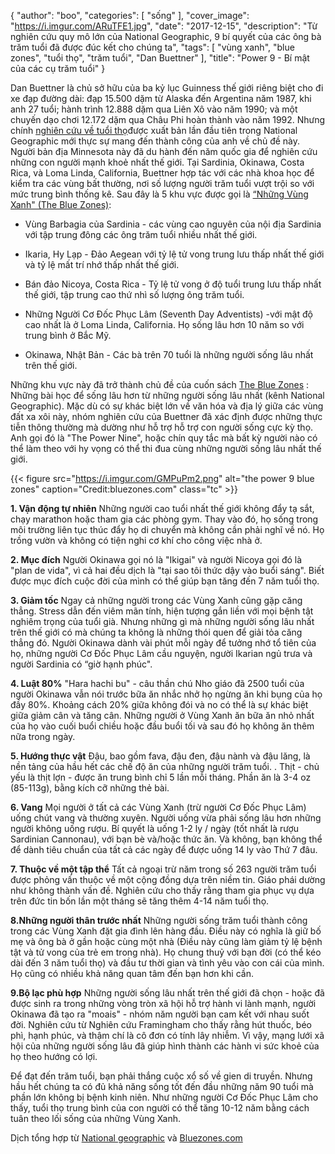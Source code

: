 {
   "author": "boo",
   "categories": [
      "sống"
   ],
   "cover_image": "https://i.imgur.com/ARuTFE1.jpg",
   "date": "2017-12-15",
   "description": "Từ nghiên cứu quy mô lớn của National Geographic, 9 bí quyết của các ông bà trăm tuổi đã được đúc kết cho chúng ta",
   "tags": [
      "vùng xanh",
      "blue zones",
      "tuổi thọ",
      "trăm tuổi",
      "Dan Buettner"
   ],
   "title": "Power 9 - Bí mật của các cụ trăm tuổi"
}


Dan Buettner là chủ sở hữu của ba kỷ lục Guinness thế giới riêng biệt cho đi xe đạp đường dài: đạp 15.500 dặm từ Alaska đến Argentina năm 1987, khi anh 27 tuổi; hành trình 12.888 dặm qua Liên Xô vào năm 1990; và một chuyến dạo chơi 12.172 dặm qua Châu Phi hoàn thành vào năm 1992. Nhưng chính [nghiên cứu về tuổi thọ](https://coachnamphuong.com/posts/hon-dao-noi-nguoi-ta-quen-khong-chet/)được xuất bản lần đầu tiên trong National Geographic mới  thực sự mang đến  thành công của anh về chủ đề này. Người bản địa Minnesota này đã du hành đến năm quốc gia để nghiên cứu những  con người mạnh khoẻ nhất thế giới. Tại Sardinia, Okinawa, Costa Rica, và Loma Linda, California, Buettner hợp tác với các nhà khoa học để kiểm tra các vùng bất thường, nơi số lượng người trăm tuổi vượt trội so với mức trung bình thống kê. Sau đây là 5 khu vực được gọi là [“Những Vùng Xanh" (The Blue Zones)](https://coachnamphuong.com/posts/hon-dao-noi-nguoi-ta-quen-khong-chet/):
- Vùng Barbagia của Sardinia - các vùng cao nguyên của nội địa Sardinia  với tập trung đông các ông trăm tuổi nhiều nhất thế giới.

- Ikaria, Hy Lạp - Đảo Aegean với tỷ lệ tử vong trung lưu thấp nhất thế giới và tỷ lệ mất trí nhớ thấp nhất thế giới.

- Bán đảo Nicoya, Costa Rica - Tỷ lệ tử vong ở độ tuổi trung lưu thấp nhất thế giới, tập trung cao thứ nhì số lượng ông trăm tuổi.

- Những Người Cơ Đốc Phục Lâm (Seventh Day Adventists)  -với mật độ  cao nhất là ở Loma Linda, California. Họ sống lâu hơn 10 năm so với trung bình ở Bắc Mỹ.

- Okinawa, Nhật Bản - Các bà trên 70 tuổi là những người sống lâu nhất trên thế giới.


Những khu vực này đã trở thành chủ đề của cuốn sách [The Blue Zones](https://coachnamphuong.com/posts/hon-dao-noi-nguoi-ta-quen-khong-chet/) : Những bài học để sống lâu hơn từ những người sống lâu nhất (kênh National Geographic). Mặc dù có sự khác biệt lớn về văn hóa và địa lý giữa các vùng đất xa xôi này, nhóm nghiên cứu của Buettner đã xác định được những thực tiễn thông thường mà dường như hỗ trợ hỗ trợ con người sống cực kỳ thọ. Anh gọi đó là "The Power Nine", hoặc chín quy tắc mà bất kỳ người nào có thể làm theo với hy vọng có thể thi đua cùng những người sống lâu nhất thế giới.

{{< figure src="https://i.imgur.com/GMPuPm2.png" alt="the power 9 blue zones" caption="Credit:bluezones.com" class="tc" >}}

**1. Vận động tự nhiên**
Những người cao tuổi nhất thế giới không đẩy tạ sắt, chạy marathon hoặc tham gia các phòng gym. Thay vào đó, họ sống trong môi trường liên tục thúc đẩy họ di chuyển mà không cần phải nghĩ về nó. Họ trồng vườn và không có tiện nghi cơ khí cho công việc nhà ở.

**2. Mục đích**
Người Okinawa gọi nó là "Ikigai" và người Nicoya gọi đó là "plan de vida", vì cả hai đều dịch là "tại sao tôi thức dậy vào buổi sáng". Biết được mục đích cuộc đời  của mình có thể giúp bạn tăng đến 7 năm tuổi thọ.

**3. Giảm tốc**
Ngay cả những người trong các Vùng Xanh cũng gặp căng thẳng. Stress dẫn đến viêm mãn tính, hiện tượng gắn liền với mọi bệnh tật nghiêm trọng của tuổi già. Nhưng những gì mà những người sống lâu nhất trên thế giới có mà chúng ta không là những thói quen để giải tỏa căng thẳng đó. Người Okinawa dành vài phút mỗi ngày để tưởng nhớ tổ tiên của họ, những người Cơ Đốc Phục Lâm cầu nguyện, người Ikarian ngủ trưa và người Sardinia có “giờ hạnh phúc".

**4. Luật 80%**
"Hara hachi bu" - câu thần chú Nho giáo đã 2500 tuổi của người Okinawa vẫn nói trước bữa ăn nhắc nhở họ ngừng ăn khi bụng của họ đầy 80%. Khoảng cách 20% giữa không đói và no có thể là sự khác biệt giữa giảm cân và tăng cân. Những người ở Vùng Xanh ăn bữa ăn nhỏ nhất của họ vào cuối buổi chiều hoặc đầu buổi tối và sau đó họ không ăn thêm nữa trong ngày.

**5. Hướng thực vật**
Đậu, bao gồm fava, đậu đen, đậu nành và đậu lăng, là nền tảng của hầu hết các chế độ ăn của những người trăm tuổi. . Thịt - chủ yếu là thịt lợn - được ăn trung bình chỉ 5 lần mỗi tháng. Phần ăn là 3-4 oz (85-113g), bằng kích cỡ những thẻ bài.

**6. Vang**
Mọi người ở tất cả các Vùng Xanh (trừ người Cơ Đốc Phục Lâm) uống chút vang và thường xuyên. Người uống vừa phải sống lâu hơn những người không uống rượu. Bí quyết là uống 1-2 ly / ngày (tốt nhất là rượu Sardinian Cannonau), với bạn bè và/hoặc thức ăn. Và không, bạn không thể để dành tiêu chuẩn của tất cả các ngày để được uống 14 ly vào Thứ 7 đâu.

**7. Thuộc về một tập thể**
Tất cả ngoại trừ năm trong số 263 người trăm tuổi được phỏng vấn thuộc về một cộng đồng dựa trên niềm tin. Giáo phái dường như không thành vấn đề. Nghiên cứu cho thấy rằng tham gia phục vụ dựa trên đức tin bốn lần một tháng sẽ tăng thêm 4-14 năm tuổi thọ.

**8.Những người thân trước nhất**
Những người sống trăm tuổi thành công trong các Vùng Xanh đặt gia đình lên hàng đầu. Điều này có nghĩa là giữ  bố mẹ và ông bà ở gần hoặc cùng một nhà (Điều này cũng làm giảm tỷ lệ bệnh tật và tử vong của trẻ em trong nhà). Họ chung thuỷ với bạn đời  (có thể kéo dài đến 3 năm tuổi thọ) và đầu tư thời gian và tình yêu vào con cái của mình. Họ cũng có nhiều khả năng quan tâm đến bạn hơn khi cần.

**9.Bộ lạc phù hợp**
Những người sống lâu nhất trên thế giới đã chọn - hoặc đã được sinh ra trong những vòng tròn xã hội hỗ trợ hành vi lành mạnh, người Okinawa đã tạo ra "moais" - nhóm năm người bạn cam kết với nhau suốt đời. Nghiên cứu từ Nghiên cứu Framingham cho thấy rằng hút thuốc, béo phì, hạnh phúc, và thậm chí là cô đơn có tính lây nhiễm. Vì vậy, mạng lưới xã hội của những người sống lâu đã  giúp hình thành các hành vi sức khoẻ của họ theo hướng có lợi.

Để đạt đến trăm tuổi, bạn phải thắng cuộc xổ số về gien di truyền. Nhưng hầu hết chúng ta có đủ khả năng sống tốt đến đầu những năm 90 tuổi mà phần lớn không bị bệnh kinh niên. Như những người Cơ Đốc Phục Lâm cho thấy, tuổi thọ trung bình của con người có thể tăng 10-12 năm bằng cách tuân theo lối sống của những Vùng Xanh.

Dịch tổng hợp từ [National geographic](http://adventure.nationalgeographic.com/2009/06/live-longer-dan-buettner-text/5) và [Bluezones.com]( https://bluezones.com/2016/11/power-9/)



